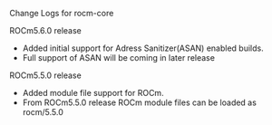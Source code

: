 Change Logs for rocm-core

ROCm5.6.0 release
 - Added initial support for Adress Sanitizer(ASAN) enabled builds.
 - Full support of ASAN will be coming in later release

ROCm5.5.0 release
 - Added module file support for ROCm.
 - From ROCm5.5.0 release ROCm module files can be loaded as rocm/5.5.0
